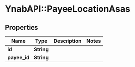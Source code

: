 # YnabAPI::PayeeLocationAsas

## Properties
Name | Type | Description | Notes
------------ | ------------- | ------------- | -------------
**id** | **String** |  | 
**payee_id** | **String** |  | 


